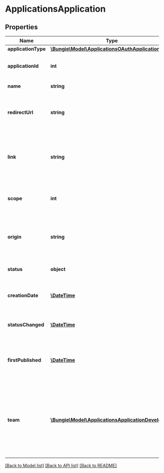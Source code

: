 # ApplicationsApplication

## Properties
Name | Type | Description | Notes
------------ | ------------- | ------------- | -------------
**applicationType** | [**\Bungie\Model\ApplicationsOAuthApplicationType**](ApplicationsOAuthApplicationType.md) |  | [optional] 
**applicationId** | **int** | Unique ID assigned to the application | [optional] 
**name** | **string** | Name of the application | [optional] 
**redirectUrl** | **string** | URL used to pass the user&#39;s authorization code to the application | [optional] 
**link** | **string** | Link to website for the application where a user can learn more about the app. | [optional] 
**scope** | **int** | Permissions the application needs to work | [optional] 
**origin** | **string** | Value of the Origin header sent in requests generated by this application. | [optional] 
**status** | **object** | Current status of the application. | [optional] 
**creationDate** | [**\DateTime**](\DateTime.md) | Date the application was first added to our database. | [optional] 
**statusChanged** | [**\DateTime**](\DateTime.md) | Date the application status last changed. | [optional] 
**firstPublished** | [**\DateTime**](\DateTime.md) | Date the first time the application status entered the &#39;Public&#39; status. | [optional] 
**team** | [**\Bungie\Model\ApplicationsApplicationDeveloper[]**](ApplicationsApplicationDeveloper.md) | List of team members who manage this application on Bungie.net. Will always consist of at least the application owner. | [optional] 

[[Back to Model list]](../README.md#documentation-for-models) [[Back to API list]](../README.md#documentation-for-api-endpoints) [[Back to README]](../README.md)


